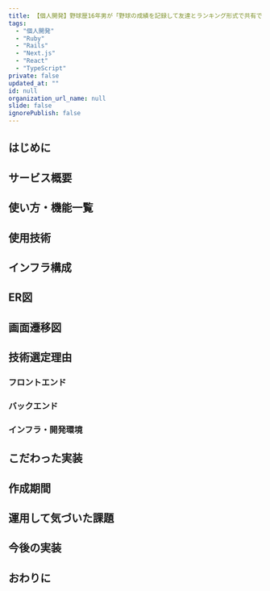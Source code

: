 ```yaml
---
title: 【個人開発】野球歴16年男が「野球の成績を記録して友達とランキング形式で共有できる」サービスを開発しました
tags:
  - "個人開発"
  - "Ruby"
  - "Rails"
  - "Next.js"
  - "React"
  - "TypeScript"
private: false
updated_at: ""
id: null
organization_url_name: null
slide: false
ignorePublish: false
---
```


## はじめに

## サービス概要

## 使い方・機能一覧

## 使用技術

## インフラ構成

## ER図

## 画面遷移図

## 技術選定理由  

### フロントエンド

### バックエンド

### インフラ・開発環境

## こだわった実装

## 作成期間

## 運用して気づいた課題

## 今後の実装

## おわりに
